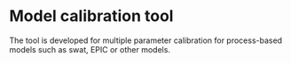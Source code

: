 # Model calibration tool
The tool is developed for multiple parameter calibration for process-based models such as swat, EPIC or other models.  

